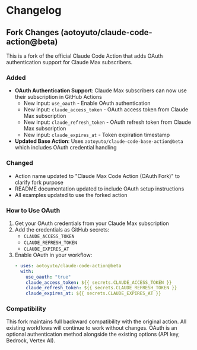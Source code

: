 # Changelog

## Fork Changes (aotoyuto/claude-code-action@beta)

This is a fork of the official Claude Code Action that adds OAuth authentication support for Claude Max subscribers.

### Added

- **OAuth Authentication Support**: Claude Max subscribers can now use their subscription in GitHub Actions
  - New input: `use_oauth` - Enable OAuth authentication
  - New input: `claude_access_token` - OAuth access token from Claude Max subscription
  - New input: `claude_refresh_token` - OAuth refresh token from Claude Max subscription
  - New input: `claude_expires_at` - Token expiration timestamp
- **Updated Base Action**: Uses `aotoyuto/claude-code-base-action@beta` which includes OAuth credential handling

### Changed

- Action name updated to "Claude Max Code Action (OAuth Fork)" to clarify fork purpose
- README documentation updated to include OAuth setup instructions
- All examples updated to use the forked action

### How to Use OAuth

1. Get your OAuth credentials from your Claude Max subscription
2. Add the credentials as GitHub secrets:
   - `CLAUDE_ACCESS_TOKEN`
   - `CLAUDE_REFRESH_TOKEN`
   - `CLAUDE_EXPIRES_AT`
3. Enable OAuth in your workflow:
   ```yaml
   - uses: aotoyuto/claude-code-action@beta
     with:
       use_oauth: "true"
       claude_access_token: ${{ secrets.CLAUDE_ACCESS_TOKEN }}
       claude_refresh_token: ${{ secrets.CLAUDE_REFRESH_TOKEN }}
       claude_expires_at: ${{ secrets.CLAUDE_EXPIRES_AT }}
   ```

### Compatibility

This fork maintains full backward compatibility with the original action. All existing workflows will continue to work without changes. OAuth is an optional authentication method alongside the existing options (API key, Bedrock, Vertex AI). 